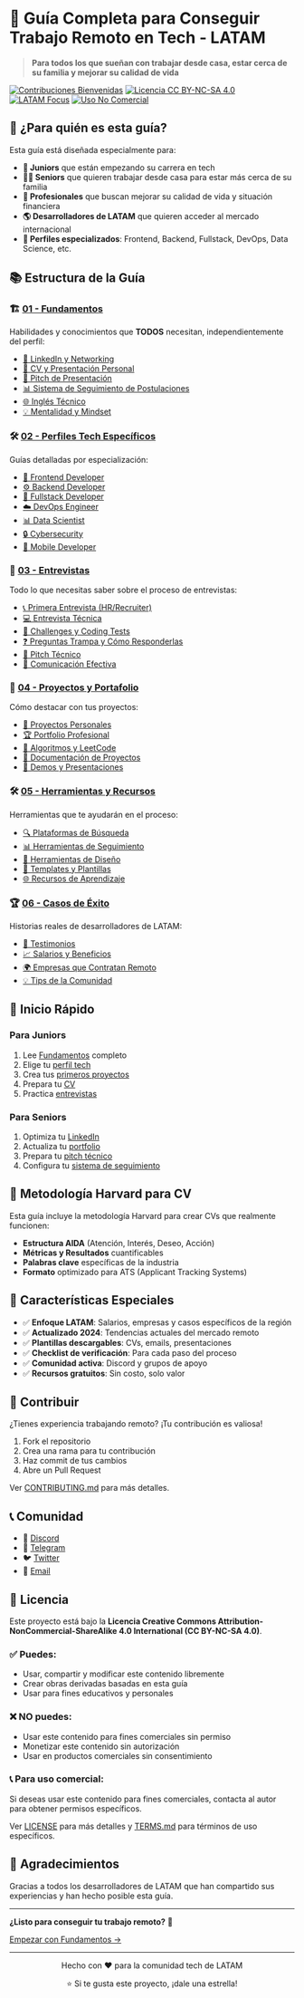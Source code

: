 # 🚀 Guía Completa para Conseguir Trabajo Remoto en Tech - LATAM

> **Para todos los que sueñan con trabajar desde casa, estar cerca de su familia y mejorar su calidad de vida**

[![Contribuciones Bienvenidas](https://img.shields.io/badge/Contribuciones-Bienvenidas-brightgreen.svg)](CONTRIBUTING.md)
[![Licencia CC BY-NC-SA 4.0](https://img.shields.io/badge/Licencia-CC%20BY--NC--SA%204.0-blue.svg)](LICENSE)
[![LATAM Focus](https://img.shields.io/badge/Enfoque-LATAM-orange.svg)]()
[![Uso No Comercial](https://img.shields.io/badge/Uso-No%20Comercial-red.svg)]()

## 🎯 ¿Para quién es esta guía?

Esta guía está diseñada especialmente para:

- **👶 Juniors** que están empezando su carrera en tech
- **👨‍💻 Seniors** que quieren trabajar desde casa para estar más cerca de su familia
- **💼 Profesionales** que buscan mejorar su calidad de vida y situación financiera
- **🌎 Desarrolladores de LATAM** que quieren acceder al mercado internacional
- **🎨 Perfiles especializados**: Frontend, Backend, Fullstack, DevOps, Data Science, etc.

## 📚 Estructura de la Guía

### 🏗️ [01 - Fundamentos](./01-fundamentos/)
Habilidades y conocimientos que **TODOS** necesitan, independientemente del perfil:

- [📱 LinkedIn y Networking](./01-fundamentos/linkedin-networking.md)
- [💼 CV y Presentación Personal](./01-fundamentos/cv-presentacion.md)
- [🎯 Pitch de Presentación](./01-fundamentos/pitch-presentacion.md)
- [📊 Sistema de Seguimiento de Postulaciones](./01-fundamentos/seguimiento-postulaciones.md)
- [🌐 Inglés Técnico](./01-fundamentos/ingles-tecnico.md)
- [💡 Mentalidad y Mindset](./01-fundamentos/mindset-remoto.md)

### 🛠️ [02 - Perfiles Tech Específicos](./02-perfiles-tech/)
Guías detalladas por especialización:

- [🎨 Frontend Developer](./02-perfiles-tech/frontend.md)
- [⚙️ Backend Developer](./02-perfiles-tech/backend.md)
- [🔄 Fullstack Developer](./02-perfiles-tech/fullstack.md)
- [☁️ DevOps Engineer](./02-perfiles-tech/devops.md)
- [📊 Data Scientist](./02-perfiles-tech/data-science.md)
- [🔒 Cybersecurity](./02-perfiles-tech/cybersecurity.md)
- [📱 Mobile Developer](./02-perfiles-tech/mobile.md)

### 🎤 [03 - Entrevistas](./03-entrevistas/)
Todo lo que necesitas saber sobre el proceso de entrevistas:

- [📞 Primera Entrevista (HR/Recruiter)](./03-entrevistas/primera-entrevista.md)
- [💻 Entrevista Técnica](./03-entrevistas/entrevista-tecnica.md)
- [🧩 Challenges y Coding Tests](./03-entrevistas/challenges-coding.md)
- [❓ Preguntas Trampa y Cómo Responderlas](./03-entrevistas/preguntas-trampa.md)
- [🎯 Pitch Técnico](./03-entrevistas/pitch-tecnico.md)
- [💬 Comunicación Efectiva](./03-entrevistas/comunicacion-efectiva.md)

### 🎯 [04 - Proyectos y Portafolio](./04-recursos/)
Cómo destacar con tus proyectos:

- [💼 Proyectos Personales](./04-recursos/proyectos-personales.md)
- [🏆 Portfolio Profesional](./04-recursos/portfolio-profesional.md)
- [🧮 Algoritmos y LeetCode](./04-recursos/algoritmos-leetcode.md)
- [📝 Documentación de Proyectos](./04-recursos/documentacion-proyectos.md)
- [🎥 Demos y Presentaciones](./04-recursos/demos-presentaciones.md)

### 🛠️ [05 - Herramientas y Recursos](./05-herramientas/)
Herramientas que te ayudarán en el proceso:

- [🔍 Plataformas de Búsqueda](./05-herramientas/plataformas-busqueda.md)
- [📊 Herramientas de Seguimiento](./05-herramientas/herramientas-seguimiento.md)
- [🎨 Herramientas de Diseño](./05-herramientas/herramientas-diseno.md)
- [📝 Templates y Plantillas](./05-herramientas/templates-plantillas.md)
- [🌐 Recursos de Aprendizaje](./05-herramientas/recursos-aprendizaje.md)

### 🏆 [06 - Casos de Éxito](./06-casos-exito/)
Historias reales de desarrolladores de LATAM:

- [📖 Testimonios](./06-casos-exito/testimonios.md)
- [📈 Salarios y Beneficios](./06-casos-exito/salarios-beneficios.md)
- [🌍 Empresas que Contratan Remoto](./06-casos-exito/empresas-remoto.md)
- [💡 Tips de la Comunidad](./06-casos-exito/tips-comunidad.md)

## 🚀 Inicio Rápido

### Para Juniors
1. Lee [Fundamentos](./01-fundamentos/) completo
2. Elige tu [perfil tech](./02-perfiles-tech/)
3. Crea tus [primeros proyectos](./04-recursos/proyectos-personales.md)
4. Prepara tu [CV](./01-fundamentos/cv-presentacion.md)
5. Practica [entrevistas](./03-entrevistas/)

### Para Seniors
1. Optimiza tu [LinkedIn](./01-fundamentos/linkedin-networking.md)
2. Actualiza tu [portfolio](./04-recursos/portfolio-profesional.md)
3. Prepara tu [pitch técnico](./03-entrevistas/pitch-tecnico.md)
4. Configura tu [sistema de seguimiento](./01-fundamentos/seguimiento-postulaciones.md)

## 🎯 Metodología Harvard para CV

Esta guía incluye la metodología Harvard para crear CVs que realmente funcionen:

- **Estructura AIDA** (Atención, Interés, Deseo, Acción)
- **Métricas y Resultados** cuantificables
- **Palabras clave** específicas de la industria
- **Formato** optimizado para ATS (Applicant Tracking Systems)

## 🌟 Características Especiales

- ✅ **Enfoque LATAM**: Salarios, empresas y casos específicos de la región
- ✅ **Actualizado 2024**: Tendencias actuales del mercado remoto
- ✅ **Plantillas descargables**: CVs, emails, presentaciones
- ✅ **Checklist de verificación**: Para cada paso del proceso
- ✅ **Comunidad activa**: Discord y grupos de apoyo
- ✅ **Recursos gratuitos**: Sin costo, solo valor

## 🤝 Contribuir

¿Tienes experiencia trabajando remoto? ¡Tu contribución es valiosa!

1. Fork el repositorio
2. Crea una rama para tu contribución
3. Haz commit de tus cambios
4. Abre un Pull Request

Ver [CONTRIBUTING.md](CONTRIBUTING.md) para más detalles.

## 📞 Comunidad

- 💬 [Discord](https://discord.gg/trabajo-remoto-tech)
- 📱 [Telegram](https://t.me/trabajo_remoto_tech)
- 🐦 [Twitter](https://twitter.com/remoto_tech_latam)
- 📧 [Email](mailto:hola@trabajoremototech.com)

## 📄 Licencia

Este proyecto está bajo la **Licencia Creative Commons Attribution-NonCommercial-ShareAlike 4.0 International (CC BY-NC-SA 4.0)**.

### ✅ **Puedes:**
- Usar, compartir y modificar este contenido libremente
- Crear obras derivadas basadas en esta guía
- Usar para fines educativos y personales

### ❌ **NO puedes:**
- Usar este contenido para fines comerciales sin permiso
- Monetizar este contenido sin autorización
- Usar en productos comerciales sin consentimiento

### 📞 **Para uso comercial:**
Si deseas usar este contenido para fines comerciales, contacta al autor para obtener permisos específicos.

Ver [LICENSE](LICENSE) para más detalles y [TERMS.md](TERMS.md) para términos de uso específicos.

## 🙏 Agradecimientos

Gracias a todos los desarrolladores de LATAM que han compartido sus experiencias y han hecho posible esta guía.

---

**¿Listo para conseguir tu trabajo remoto?** 🚀

[Empezar con Fundamentos →](./01-fundamentos/)

---

<div align="center">
  <p>Hecho con ❤️ para la comunidad tech de LATAM</p>
  <p>⭐ Si te gusta este proyecto, ¡dale una estrella!</p>
</div>
